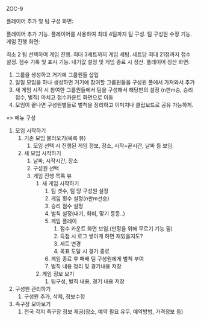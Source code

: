 ZOC-9


플레이어 추가 및 팀 구성 화면:

플레이어 추가 기능.
플레이어를 사용하여 최대 4팀까지 팀 구성.
팀 구성원 수정 기능.
게임 진행 화면:

최소 2 팀 선택하여 게임 진행.
최대 3세트까지 게임 세팅.
세트당 최대 21점까지 점수 설정.
점수 기록 및 표시 기능.
내기값 설정 및 게임 종료 시 정산.
플레이어 정산 화면:


1. 그룹을 생성하고 거기에 그룹원들 삽입
2. 일일 모임을 하나 생성하면 거기에 참여할 그룹원들을 구성원 풀에서 가져와서 추가
3. 새 게임 시작 시 참여한 그룹원들에서 팀을 구성해서 해당판의 설정 (n판m승, 승리점수, 벌칙) 마치고 점수카운트 화면으로 이동
4. 모임이 끝나면 구성원별들로 벌칙을 정리하고 이미지나 클립보드로 공유 가능하게.


=> 메뉴 구성
1. 모임 시작하기
    1. 기존 모임 불러오기(목록 뷰)
        1. 모임 선택 시 진행된 게임 정보, 장소, 시작~끝시간, 날짜 등 보임.
    2. 새 모임 시작하기
        1. 날짜, 시작시간, 장소
        2. 구성원 선택
        3. 게임 진행 목록 뷰
            1. 새 게임 시작하기
                1. 팀 갯수, 팀 당 구성원 설정
                2. 게임 횟수 설정(n판m선승)
                3. 승리 점수 설정
                4. 벌칙 설정(내기, 회비, 맞기 등등..)
                5. 게임 플레이
                    1. 점수 카운트 화면 보임.(판정을 위해 무르기 기능 필)
                    2. 득점 시 로그 쌓이게 하면 재밌을지도?
                    3. 세트 변경
                    4. 목표 도달 시 경기 종료
                6. 게임 종료 후 패배 팀 구성원에게 벌칙 부여
                7. 벌칙 내용 정리 및 경기내용 저장
            2. 게임 정보 보기
                1. 팀구성, 벌칙 내용, 경기 내용 저장
2. 구성원 관리하기
    1. 구성원 추가, 삭제, 정보수정
3. 족구장 모아보기
    1. 전국 각지 족구장 정보 제공(장소, 예약 필요 유무, 예약방법, 가격정보 등)